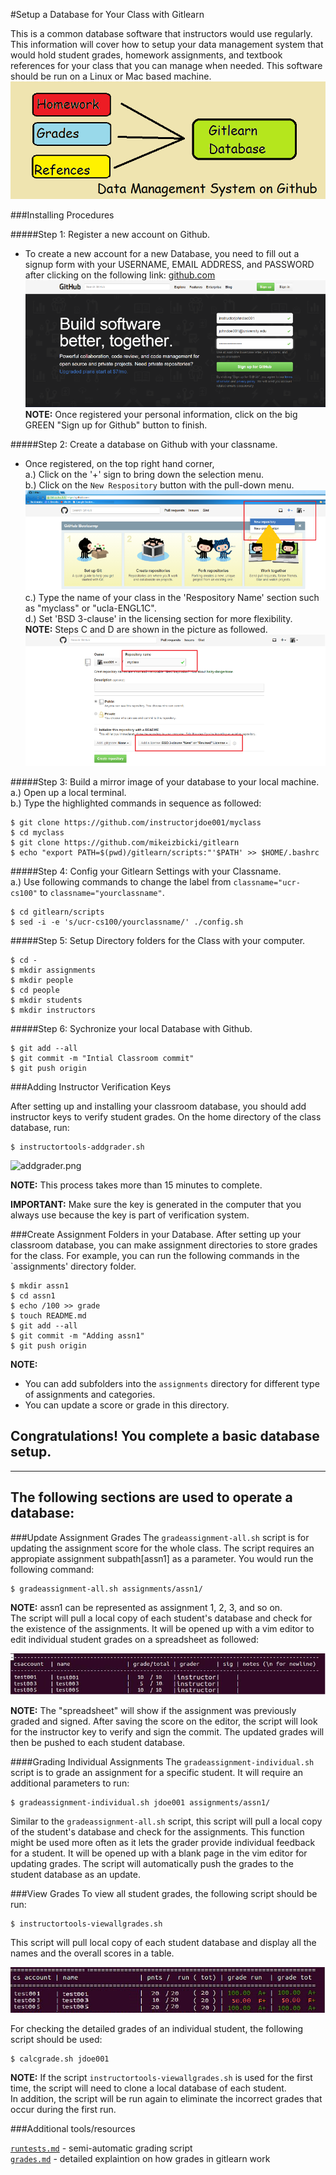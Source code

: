 #Setup a Database for Your Class with Gitlearn

This is a common database software that instructors would use regularly. 
This information will cover how to setup your data management system that would hold student grades, homework assignments, and textbook references for your class that you can manage when needed.
This software should be run on a Linux or Mac based machine.  
![logo.png](img/logo.png) 

###Installing Procedures

#####Step 1: Register a new account on Github. 
  - To create a new account for a new Database, you need to fill out a signup form with your USERNAME, EMAIL ADDRESS, and PASSWORD after clicking on the following link: [github.com](https://github.com)  
   ![register.png](img/register.png) 
  **NOTE:** Once registered your personal information, click on the big GREEN  "Sign up for Github" button to finish.    

#####Step 2: Create a database on Github with your classname.   
  - Once registered, on the top right hand corner,  
  a.) Click on the '+' sign to bring down the selection menu.   
  b.) Click on the `New Respository` button with the pull-down menu.    
  ![add.png](img/add.png)  
  c.) Type the name of your class in the 'Respository Name' section such as "myclass" or "ucla-ENGL1C".  
  d.) Set 'BSD 3-clause' in the licensing section for more flexibility.  
  **NOTE:** Steps C and D are shown in the picture as followed.  
  ![class.png](img/class.png) 

#####Step 3: Build a mirror image of your database to your local machine. 
 a.) Open up a local terminal.  
 b.) Type the highlighted commands in sequence as followed:  
 ```
 $ git clone https://github.com/instructorjdoe001/myclass    
 $ cd myclass
 $ git clone https://github.com/mikeizbicki/gitlearn  
 $ echo "export PATH=$(pwd)/gitlearn/scripts:"'$PATH' >> $HOME/.bashrc 
 ```
#####Step 4: Config your Gitlearn Settings with your Classname.  
 a.) Use following commands to change the label from `classname="ucr-cs100"` to `classname="yourclassname"`.  
 ```
 $ cd gitlearn/scripts
 $ sed -i -e 's/ucr-cs100/yourclassname/' ./config.sh
 ```

#####Step 5: Setup Directory folders for the Class with your computer.
 ```
 $ cd -
 $ mkdir assignments
 $ mkdir people
 $ cd people
 $ mkdir students
 $ mkdir instructors
 
 ```
#####Step 6: Sychronize your local Database with Github.  
 ```  
 $ git add --all
 $ git commit -m "Intial Classroom commit"  
 $ git push origin  
 
 ```
 
###Adding Instructor Verification Keys

After setting up and installing your classroom database, you should add instructor keys to verify student grades.
On the home directory of the class database, run:
```
$ instructortools-addgrader.sh
```

![addgrader.png](img/addgrader.png)

**NOTE:**
This process takes more than 15  minutes to complete.  

**IMPORTANT:**
Make sure the key is generated in the computer that you always use because the key is part of verification system.

###Create Assignment Folders in your Database.
After setting up your classroom database, you can make assignment directories to store grades for the class.
For example, you can run the following commands in the `assignments' directory folder.  
```
$ mkdir assn1
$ cd assn1
$ echo /100 >> grade
$ touch README.md
$ git add --all
$ git commit -m "Adding assn1"
$ git push origin
```
**NOTE:** 
+ You can add subfolders into the `assignments` directory for different type of assignments and categories.  
+ You can update a score or grade in this directory.  

## Congratulations! You complete a basic database setup.  
----------------------------------------------------------------------------------------
## The following sections are used to operate a database:

###Update Assignment Grades
The `gradeassignment-all.sh` script is for updating the assignment score for the whole class.
The script requires an appropiate assignment subpath[assn1] as a parameter.
You would run the following command:
```
$ gradeassignment-all.sh assignments/assn1/
```
**NOTE:** assn1 can be represented as assignment 1, 2, 3, and so on.    
The script will pull a local copy of each student's database and check for the existence of the assignments.
It will be opened up with a vim editor to edit individual student grades on  a spreadsheet as followed:

![gradeassignment.png](img/gradeassignment.png)

**NOTE:**
The "spreadsheet" will show if the assignment was previously graded and signed.
After saving the score on the editor, the script will look for the instructor key to verify and sign the commit.
The updated grades will then be pushed to each student database.

####Grading Individual Assignments
The `gradeassignment-individual.sh` script is to grade an assignment for a specific student. It will require an additional parameters to run: 
```
$ gradeassignment-individual.sh jdoe001 assignments/assn1/
```
Similar to the `gradeassignment-all.sh` script, this script will pull a local copy of the student's database and check for the assignments.
This function might be used more often as it lets the grader provide individual feedback for a student.
It will be opened up with a blank page in the vim editor for updating grades.
The script will automatically push the grades to the student database as an update.

###View Grades
To view all student grades, the following script should be run:
```
$ instructortools-viewallgrades.sh
```
This script will pull local copy of each student database and display all the names and the overall scores in a table.

![viewallgrades.png](img/viewallgrades.png)  

For checking the detailed grades of an individual student, the following script should be used:
```
$ calcgrade.sh jdoe001  
```
**NOTE:**
If the script `instructortools-viewallgrades.sh` is used for the first time, the script will need to clone a local database of each student.  
In addition, the script will be run again to eliminate the incorrect grades that occur during the first run.


###Additional tools/resources

[`runtests.md`](runtests.md) - semi-automatic grading script  
[`grades.md`](grades.md) - detailed explaintion on how grades in gitlearn work
